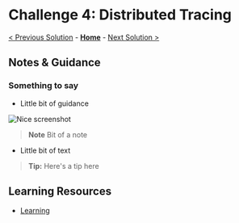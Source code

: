 # Challenge 4: Distributed Tracing

[< Previous Solution](./Solution-03.md) - **[Home](./README.md)** - [Next Solution >](./Solution-05.md)

## Notes & Guidance

### Something to say
- Little bit of guidance

![Nice screenshot](../Images/07-01-screenshot.png)

>**Note** Bit of a note

- Little bit of text

>**Tip:** Here's a tip here

## Learning Resources
* [Learning](https://learn.microsoft.com/)
